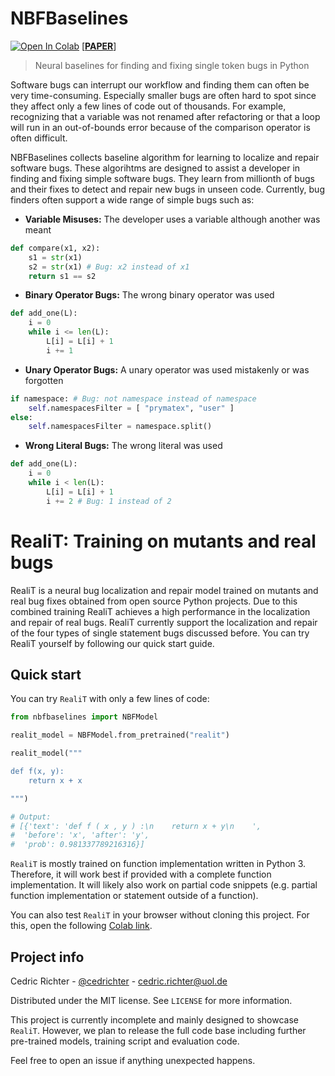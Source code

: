# NBFBaselines
[![Open In Colab](https://colab.research.google.com/assets/colab-badge.svg)](https://colab.research.google.com/github/cedricrupb/nbfbaselines/blob/main/demo.ipynb) 
[[**PAPER**](http://arxiv.org/abs/2207.00301)]
> Neural baselines for finding and fixing single token bugs in Python

Software bugs can interrupt our workflow and finding them can often be very time-consuming. Especially smaller bugs are often hard to spot since they affect only a few lines of code out of thousands. For example, recognizing that a variable was not renamed after refactoring or that a loop will run in an out-of-bounds error because of the comparison operator is often difficult.

NBFBaselines collects baseline algorithm for learning to localize and repair software bugs. These algorihtms are designed to assist a developer in finding and fixing simple software bugs. They learn from millionth of bugs and their fixes to detect and repair new bugs in unseen code. Currently, bug finders often support a wide range of simple bugs such as:
* **Variable Misuses:** The developer uses a variable although another was meant
```python
def compare(x1, x2):
    s1 = str(x1)
    s2 = str(x1) # Bug: x2 instead of x1
    return s1 == s2
```
* **Binary Operator Bugs:** The wrong binary operator was used
```python
def add_one(L):
    i = 0
    while i <= len(L): 
        L[i] = L[i] + 1
        i += 1
```
* **Unary Operator Bugs:** A unary operator was used mistakenly or was forgotten
```python
if namespace: # Bug: not namespace instead of namespace
    self.namespacesFilter = [ "prymatex", "user" ] 
else:
    self.namespacesFilter = namespace.split()
```
* **Wrong Literal Bugs:** The wrong literal was used
```python
def add_one(L):
    i = 0
    while i < len(L): 
        L[i] = L[i] + 1
        i += 2 # Bug: 1 instead of 2
```

# RealiT: Training on mutants and real bugs
RealiT is a neural bug localization and repair model trained on mutants and real bug fixes obtained from open source Python projects. Due to this combined training RealiT achieves a high performance in the localization and repair of real bugs. RealiT currently support the localization and repair of the four types of single statement bugs discussed before. You can try RealiT yourself by following our quick start guide.

## Quick start
You can try `RealiT` with only a few lines of code:
```python
from nbfbaselines import NBFModel

realit_model = NBFModel.from_pretrained("realit")

realit_model("""

def f(x, y):
    return x + x

""")

# Output:
# [{'text': 'def f ( x , y ) :\n    return x + y\n    ',
#  'before': 'x', 'after': 'y',
#  'prob': 0.981337789216316}]

```
`RealiT` is mostly trained on function implementation written in Python 3. Therefore, it will work best if provided with a complete function implementation. It will likely also work on partial code snippets (e.g. partial function implementation or statement outside of a function).

You can also test `RealiT` in your browser without cloning this project. For this, open the following [Colab link](https://colab.research.google.com/github/cedricrupb/nbfbaselines/blob/main/demo.ipynb).


## Project info

Cedric Richter - [@cedrichter](https://twitter.com/cedrichter) - cedric.richter@uol.de

Distributed under the MIT license. See `LICENSE` for more information.

This project is currently incomplete and mainly designed to showcase `RealiT`. However, we plan to release the full code base including further pre-trained models, training script and evaluation code.

Feel free to open an issue if anything unexpected happens.
